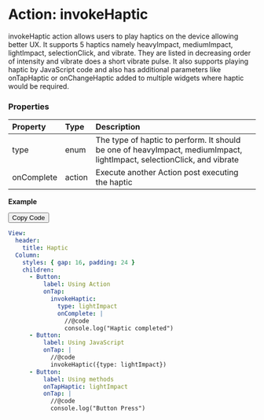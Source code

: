 # Action: invokeHaptic

invokeHaptic action allows users to play haptics on the device allowing better UX. It supports 5 haptics namely heavyImpact, mediumImpact, lightImpact, selectionClick, and vibrate. They are listed in decreasing order of intensity
and vibrate does a short vibrate pulse. It also supports playing haptic by JavaScript code and also has additional parameters like onTapHaptic or onChangeHaptic added to multiple widgets where haptic would be required.

### Properties

| Property  | Type   | Description                                              |
| :-------- | :----- | :------------------------------------------------------- |
| type      | enum   | The type of haptic to perform. It should be one of heavyImpact, mediumImpact, lightImpact, selectionClick, and vibrate |
| onComplete| action | Execute another Action post executing the haptic |

**Example**

<div class="code-container" markdown=1>
  <button onclick="copyCode()" class="copy-code-button">Copy Code</button>

```yaml
View:
  header:
    title: Haptic
  Column:
    styles: { gap: 16, padding: 24 }
    children:
      - Button:
          label: Using Action
          onTap:
            invokeHaptic:
              type: lightImpact
              onComplete: |
                //@code
                console.log("Haptic completed")
      - Button:
          label: Using JavaScript
          onTap: |
            //@code
            invokeHaptic({type: lightImpact})
      - Button:
          label: Using methods
          onTapHaptic: lightImpact
          onTap: |
            //@code
            console.log("Button Press")
```
</div>
